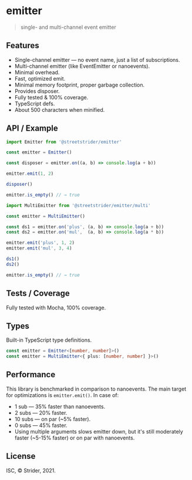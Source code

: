 # emitter
> single- and multi-channel event emitter

## Features
* Single-channel emitter — no event name, just a list of subscriptions.
* Multi-channel emitter (like EventEmitter or nanoevents).
* Minimal overhead.
* Fast, optimized emit.
* Minimal memory footprint, proper garbage collection.
* Provides disposer.
* Fully tested & 100% coverage.
* TypeScript defs.
* About 500 characters when minified.

## API / Example
```js
import Emitter from '@streetstrider/emitter'

const emitter = Emitter()

const disposer = emitter.on((a, b) => console.log(a + b))

emitter.emit(1, 2)

disposer()

emitter.is_empty() // → true
```

```js
import MultiEmitter from '@streetstrider/emitter/multi'

const emitter = MultiEmitter()

const ds1 = emitter.on('plus', (a, b) => console.log(a + b))
const ds2 = emitter.on('mul',  (a, b) => console.log(a * b))

emitter.emit('plus', 1, 2)
emitter.emit('mul', 3, 4)

ds1()
ds2()

emitter.is_empty() // → true
```

## Tests / Coverage
Fully tested with Mocha, 100% coverage.

## Types
Built-in TypeScript type definitions.
```typescript
const emitter = Emitter<[number, number]>()
const emitter = MultiEmitter<{ plus: [number, number] }>()
```

## Performance
This library is benchmarked in comparison to nanoevents. The main target for optimizations is `emitter.emit()`.
In case of:
* 1 sub — 35% faster than nanoevents.
* 2 subs — 20% faster.
* 10 subs — on par (~5% faster).
* 0 subs — 45% faster.
* Using multiple arguments slows emitter down, but it's still moderately faster (~5-15% faster) or on par with nanoevents.

## License
ISC, © Strider, 2021.
